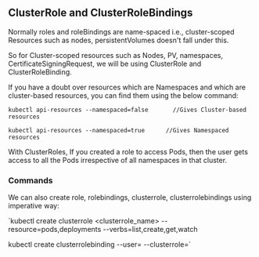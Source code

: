 ## ClusterRole and ClusterRoleBindings
Normally roles and roleBindings are name-spaced i.e., cluster-scoped Resources such as nodes, persistentVolumes doesn't fall under this.

So for Cluster-scoped resources such as Nodes, PV, namespaces, CertificateSigningRequest, we will be using ClusterRole and ClusterRoleBinding.

If you have a doubt over resources which are Namespaces and which are cluster-based resources, you can find them using the below command:

` kubectl api-resources --namespaced=false       //Gives Cluster-based resources `

` kubectl api-resources --namespaced=true      //Gives Namespaced resources `

With ClusterRoles, If you created a role to access Pods, then the user gets access to all the Pods irrespective of all namespaces in that cluster.

### Commands
We can also create role, rolebindings, clusterrole, clusterrolebindings using imperative way:

`kubectl create clusterrole <clusterrole_name> --resource=pods,deployments --verbs=list,create,get,watch

kubectl create clusterrolebinding <clusterrolebinding-name> --user=<user-name> --clusterrole=<clusterrole-name>`
